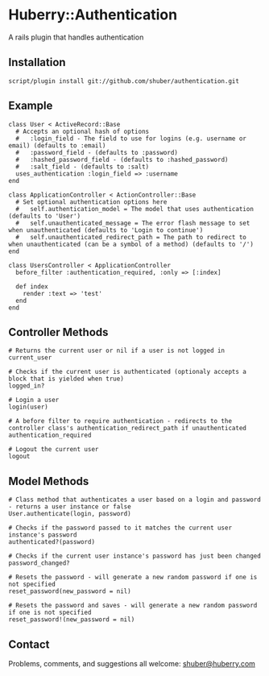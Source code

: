 Huberry::Authentication
=======================

A rails plugin that handles authentication


Installation
------------

	script/plugin install git://github.com/shuber/authentication.git


Example
-------

	class User < ActiveRecord::Base
	  # Accepts an optional hash of options
	  #   :login_field - The field to use for logins (e.g. username or email) (defaults to :email)
	  #   :password_field - (defaults to :password)
	  #   :hashed_password_field - (defaults to :hashed_password)
	  #   :salt_field - (defaults to :salt)
	  uses_authentication :login_field => :username
	end
	
	class ApplicationController < ActionController::Base
	  # Set optional authentication options here
	  #   self.authentication_model = The model that uses authentication (defaults to 'User')
	  #   self.unauthenticated_message = The error flash message to set when unauthenticated (defaults to 'Login to continue')
	  #   self.unauthenticated_redirect_path = The path to redirect to when unauthenticated (can be a symbol of a method) (defaults to '/')
	end
	
	class UsersController < ApplicationController
	  before_filter :authentication_required, :only => [:index]
	
	  def index
	    render :text => 'test'
	  end
	end	


Controller Methods
------------------
	
	# Returns the current user or nil if a user is not logged in
	current_user
	
	# Checks if the current user is authenticated (optionaly accepts a block that is yielded when true)
	logged_in?
	
	# Login a user
	login(user)
	
	# A before filter to require authentication - redirects to the controller class's authentication_redirect_path if unauthenticated
	authentication_required
	
	# Logout the current user
	logout


Model Methods
-------------

	# Class method that authenticates a user based on a login and password - returns a user instance or false
	User.authenticate(login, password)
	
	# Checks if the password passed to it matches the current user instance's password
	authenticated?(password)
	
	# Checks if the current user instance's password has just been changed
	password_changed?
	
	# Resets the password - will generate a new random password if one is not specified
	reset_password(new_password = nil)
	
	# Resets the password and saves - will generate a new random password if one is not specified
	reset_password!(new_password = nil)


Contact
-------

Problems, comments, and suggestions all welcome: [shuber@huberry.com](mailto:shuber@huberry.com)